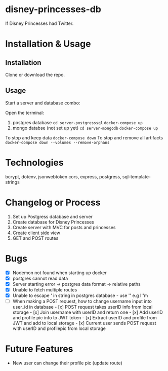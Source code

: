 # disney-princesses-db

If Disney Princesses had Twitter.

# Installation & Usage

## Installation
Clone or download the repo.

## Usage
Start a server and database combo:

Open the terminal:
1. postgres database
    `cd server-postgresssql` 
     `docker-compose up`
2. mongo databse (not set up yet)
    `cd server-mongodb`
     `docker-compose up`

To stop and keep data 
   `docker-compose down`
To stop and remove all artifacts 
    `docker-compose down --volumes --remove-orphans`

# Technologies
bcrypt, dotenv,  jsonwebtoken
cors, express, postgress, sql-template-strings
    
# Changelog or Process 
1. Set up Postgress database and server
2. Create database for Disney Princesses
3. Create server with MVC for posts and princesses
4. Create client side view
5. GET and POST routes 

# Bugs 
- [x] Nodemon not found when starting up docker
- [x] postgres cannot read data
- [x] Server starting error -> postgres data format 
                            -> relative paths
- [x] Unable to fetch multiple routes
- [x] Unable to escape ' in string in postgres database - use '' e.g I''m
- [ ] When making a POST request, how to change username input into user_id in database
        - [x] POST request takes userID info from local storage
        - [x] Join username with userID and return one
        - [x] Add userID and profile pic info to JWT token
        - [x] Extract userID and profile from JWT and add to local storage
        - [x] Current user sends POST request with userID and profilepic from local storage
    
# Future Features 
- New user can change their profile pic (update route)